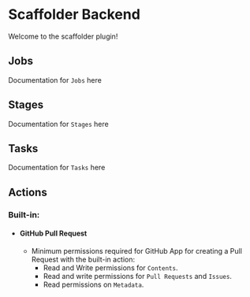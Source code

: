 # Scaffolder Backend

Welcome to the scaffolder plugin!

## Jobs

Documentation for `Jobs` here

## Stages

Documentation for `Stages` here

## Tasks

Documentation for `Tasks` here

## Actions

### Built-in:

- #### GitHub Pull Request
  - Minimum permissions required for GitHub App for creating a Pull Request with the built-in action:
    - Read and Write permissions for `Contents`.
    - Read and write permissions for `Pull Requests` and `Issues`.
    - Read permissions on `Metadata`.
